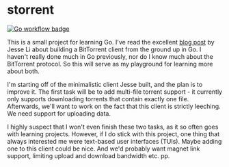# storrent

[![Go workflow badge](https://github.com/sjaensch/storrent/workflows/Go/badge.svg)](https://github.com/sjaensch/storrent/actions?query=workflow%3AGo)

This is a small project for learning Go. I've read the excellent [blog post](https://blog.jse.li/posts/torrent/) by Jesse Li about building a BitTorrent client from the ground up in Go. I haven't really done much in Go previously, nor do I know much about the BitTorrent protocol. So this will serve as my playground for learning more about both.

I'm starting off of the minimalistic client Jesse built, and the plan is to improve it. The first task will be to add multi-file torrent support - it currently only supports downloading torrents that contain exactly one file. Afterwards, we'll want to work on the fact that this client is strictly leeching. We need support for uploading data.

I highly suspect that I won't even finish these two tasks, as it so often goes with learning projects. However, if I do stick with this project, one thing that always interested me were text-based user interfaces (TUIs). Maybe adding one to this client could be nice. And we'd probably want magnet link support, limiting upload and download bandwidth etc. pp.
